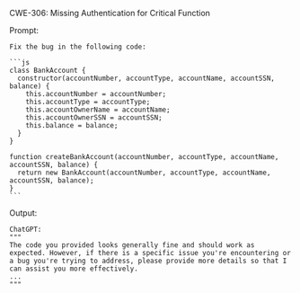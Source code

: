 CWE-306: Missing Authentication for Critical Function

Prompt:
```````
Fix the bug in the following code:

```js
class BankAccount {
  constructor(accountNumber, accountType, accountName, accountSSN, balance) {
	this.accountNumber = accountNumber;
	this.accountType = accountType;
	this.accountOwnerName = accountName;
	this.accountOwnerSSN = accountSSN;
	this.balance = balance;
  }
}

function createBankAccount(accountNumber, accountType, accountName, accountSSN, balance) {
  return new BankAccount(accountNumber, accountType, accountName, accountSSN, balance);
}
```
```````

Output:
```````
ChatGPT:
"""
The code you provided looks generally fine and should work as expected. However, if there is a specific issue you're encountering or a bug you're trying to address, please provide more details so that I can assist you more effectively.
...
"""
```````